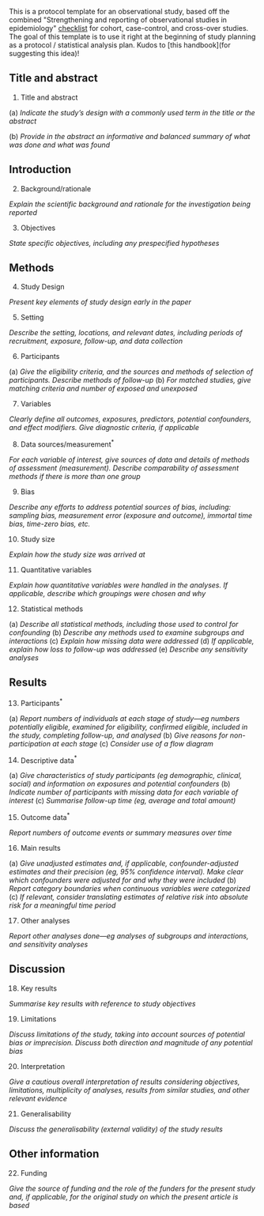 This is a protocol template for an observational study, based off the combined "Strengthening and reporting of observational studies in epidemiology" [checklist](https://www.strobe-statement.org/) for cohort, case-control, and cross-over studies. The goal of this template is to use it right at the beginning of study planning as a protocol / statistical analysis plan. Kudos to [this handbook](for suggesting this idea)!

## Title and abstract

1. Title and abstract

(a) *Indicate the study’s design with a commonly used term in the title or the abstract*

(b) *Provide in the abstract an informative and balanced summary of what was done and what was found*

## Introduction

2. Background/rationale

*Explain the scientific background and rationale for the investigation being reported*

3. Objectives

*State specific objectives, including any prespecified hypotheses*

## Methods

4. Study Design

*Present key elements of study design early in the paper*

5. Setting

*Describe the setting, locations, and relevant dates, including periods of recruitment, exposure, follow-up, and data collection*

6. Participants

(a) *Give the eligibility criteria, and the sources and methods of selection of participants. Describe methods of follow-up*
(b) *For matched studies, give matching criteria and number of exposed and unexposed*

7. Variables

*Clearly define all outcomes, exposures, predictors, potential confounders, and effect modifiers. Give diagnostic criteria, if applicable*

8. Data sources/measurement$^*$

*For each variable of interest, give sources of data and details of methods of assessment (measurement). Describe comparability of assessment methods if there is more than one group*

9. Bias

*Describe any efforts to address potential sources of bias, including: sampling bias, measurement error (exposure and outcome), immortal time bias, time-zero bias, etc.*

10. Study size

*Explain how the study size was arrived at*

11. Quantitative variables

*Explain how quantitative variables were handled in the analyses. If applicable, describe which groupings were chosen and why*

12. Statistical methods

(a) *Describe all statistical methods, including those used to control for confounding*
(b) *Describe any methods used to examine subgroups and interactions*
(c) *Explain how missing data were addressed*
(d) *If applicable, explain how loss to follow-up was addressed*
(e) *Describe any sensitivity analyses*

## Results

13. Participants$^*$

(a) *Report numbers of individuals at each stage of study—eg numbers potentially eligible, examined for eligibility, confirmed eligible, included in the study, completing follow-up, and analysed*
(b) *Give reasons for non-participation at each stage*
(c) *Consider use of a flow diagram*

14. Descriptive data$^*$

(a) *Give characteristics of study participants (eg demographic, clinical, social) and information on exposures and potential confounders*
(b) *Indicate number of participants with missing data for each variable of interest*
(c) *Summarise follow-up time (eg, average and total amount)*

15. Outcome data$^*$

*Report numbers of outcome events or summary measures over time*

16. Main results

(a) *Give unadjusted estimates and, if applicable, confounder-adjusted estimates and their precision (eg, 95% confidence interval). Make clear which confounders were adjusted for and why they were included*
(b) *Report category boundaries when continuous variables were categorized*
(c) *If relevant, consider translating estimates of relative risk into absolute risk for a meaningful time period*

17. Other analyses

*Report other analyses done—eg analyses of subgroups and interactions, and sensitivity analyses*

## Discussion

18. Key results 

*Summarise key results with reference to study objectives*

19. Limitations

*Discuss limitations of the study, taking into account sources of potential bias or imprecision. Discuss both direction and magnitude of any potential bias*

20. Interpretation

*Give a cautious overall interpretation of results considering objectives, limitations, multiplicity of analyses, results from similar studies, and other relevant evidence*

21. Generalisability

*Discuss the generalisability (external validity) of the study results*

## Other information

22. Funding

*Give the source of funding and the role of the funders for the present study and, if applicable, for the original study on which the present article is based*

